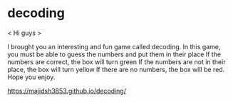 # decoding

< Hi guys >
 
I brought you an interesting and fun game called decoding.
In this game, you must be able to guess the numbers and put them in their place
If the numbers are correct, the box will turn green
If the numbers are not in their place, the box will turn yellow
If there are no numbers, the box will be red.
Hope you enjoy.

https://majidsh3853.github.io/decoding/
